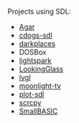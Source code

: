 Projects using SDL:

- [Agar](https://github.com/JulNadeauCA/libagar)
- [cdogs-sdl](https://github.com/cxong/cdogs-sdl)
- [darkplaces](https://github.com/DarkPlacesEngine/darkplaces)
- DOSBox
- [lightspark](https://github.com/lightspark/lightspark)
- [LookingGlass](https://github.com/gnif/LookingGlass)
- [lvgl](https://github.com/lvgl/lvgl)
- [moonlight-tv](https://github.com/mariotaku/moonlight-tv)
- [plot-sdl](https://github.com/bertrandmartel/plot-sdl)
- [scrcpy](https://github.com/Genymobile/scrcpy)
- [SmallBASIC](https://github.com/smallbasic/SmallBASIC)

